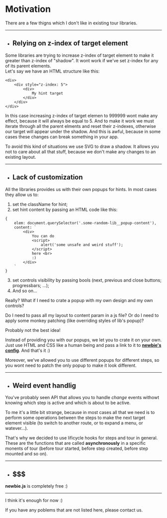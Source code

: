 # Motivation

There are a few thigns which I don't like in existing tour libraries.

---

-   ## Relying on z-index of target element

Some libraries are trying to increase z-index of target element to make it greater than z-index of "shadow". It wont work if we've set z-index for any of its parent elements.  
Let's say we have an HTML structure like this:

```
<div>
    <div style="z-index: 5">
        <div>
            My hint target
        </div>
    </div>
</div>
```

In this case increasing z-index of target elemen to 999999 wont make any effect, because it will always be equal to 5. And to make it work we must iterate through all the parent elments and reset their z-indexes, otherwise our target will appear under the shadow. And this is awful, because in some cases these changes can break something in your app.

To avoid this kind of situations we use SVG to draw a shadow. It allows you not to care about all that stuff, because we don't make any changes to an existing layout.

---

-   ## Lack of customization

All the libraries provides us with their own popups for hints. In most cases they allow us to:

1. set the className for hint;
2. set hint content by passing an HTML code like this:

```
{
    elem: document.querySelector('.some-random-lib__popup-content'),
    content: `
        <div>
            You can do
            <script>
                alert('some unsafe and weird stuff');
            </script>
            here <br>
            :)
        </div>
    `
}
```

3. set controls visibility by passing bools (next, previous and close buttons; progressbars; ...);
4. And so on...

Really? What if I need to crate a popup with my own design and my own controls?

Do I need to pass all my layout to content param in a js file? Or do I need to apply some monkey patching (like overriding styles of lib's popup)?

Probably not the best idea!

Instead of providing you with our popups, we let you to crate it on your own. Just use HTML and CSS like a human being and pass a link to it to [**newbie's config**](https://github.com/cosmas375/newbie.js/tree/master/doc/ConfigurationReference.md). And that's it :)

Moreover, we've allowed you to use different popups for different steps, so you wont need to patch the only popup to make it look different.

---

-   ## Weird event handlig

You've probably seen API that allows you to handle _change_ events withowt knowing which step is active and which is about to be active.

To me it's a little bit strange, because in most cases all that we need is to perform some operations between the steps to make the next target element visible (to switch to another route, or to expand a menu, or watever...).

That's why we decided to use lificycle hooks for steps and tour in general. These are the functions that are called **asynchronously** in a specific monents of tour (before tour started, before step created, before step mounted and so on).

---

-   ## $$$

**newbie.js** is completely free :)

---

I think it's enough for now :)

If you have any poblems that are not listed here, please contact us.
